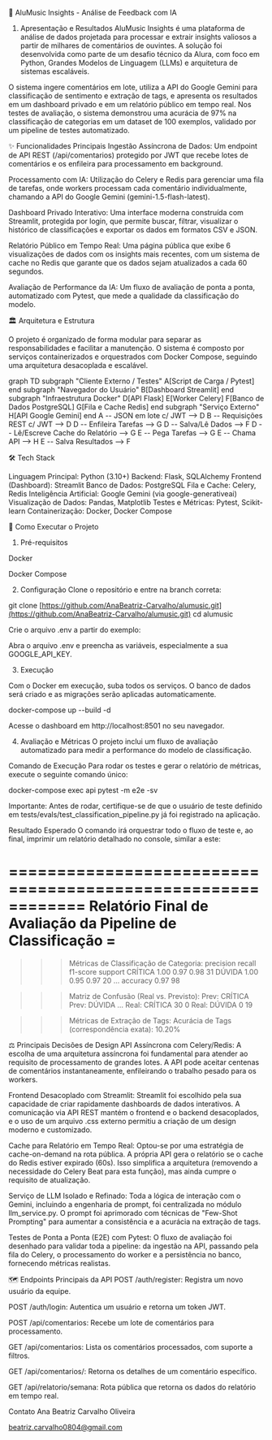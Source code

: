 🎵 AluMusic Insights - Análise de Feedback com IA
1. Apresentação e Resultados
AluMusic Insights é uma plataforma de análise de dados projetada para processar e extrair insights valiosos a partir de milhares de comentários de ouvintes. A solução foi desenvolvida como parte de um desafio técnico da Alura, com foco em Python, Grandes Modelos de Linguagem (LLMs) e arquitetura de sistemas escaláveis.

O sistema ingere comentários em lote, utiliza a API do Google Gemini para classificação de sentimento e extração de tags, e apresenta os resultados em um dashboard privado e em um relatório público em tempo real. Nos testes de avaliação, o sistema demonstrou uma acurácia de 97% na classificação de categorias em um dataset de 100 exemplos, validado por um pipeline de testes automatizado.

✨ Funcionalidades Principais
Ingestão Assíncrona de Dados: Um endpoint de API REST (/api/comentarios) protegido por JWT que recebe lotes de comentários e os enfileira para processamento em background.

Processamento com IA: Utilização do Celery e Redis para gerenciar uma fila de tarefas, onde workers processam cada comentário individualmente, chamando a API do Google Gemini (gemini-1.5-flash-latest).

Dashboard Privado Interativo: Uma interface moderna construída com Streamlit, protegida por login, que permite buscar, filtrar, visualizar o histórico de classificações e exportar os dados em formatos CSV e JSON.

Relatório Público em Tempo Real: Uma página pública que exibe 6 visualizações de dados com os insights mais recentes, com um sistema de cache no Redis que garante que os dados sejam atualizados a cada 60 segundos.

Avaliação de Performance da IA: Um fluxo de avaliação de ponta a ponta, automatizado com Pytest, que mede a qualidade da classificação do modelo.

🏛️ Arquitetura e Estrutura

O projeto é organizado de forma modular para separar as responsabilidades e facilitar a manutenção. O sistema é composto por serviços containerizados e orquestrados com Docker Compose, seguindo uma arquitetura desacoplada e escalável.

graph TD
    subgraph "Cliente Externo / Testes"
        A[Script de Carga / Pytest]
    end
    subgraph "Navegador do Usuário"
        B[Dashboard Streamlit]
    end
    subgraph "Infraestrutura Docker"
        D[API Flask]
        E[Worker Celery]
        F[Banco de Dados PostgreSQL]
        G[Fila e Cache Redis]
    end
    subgraph "Serviço Externo"
        H[API Google Gemini]
    end
    A -- JSON em lote c/ JWT --> D
    B -- Requisições REST c/ JWT --> D
    D -- Enfileira Tarefas --> G
    D -- Salva/Lê Dados --> F
    D -- Lê/Escreve Cache do Relatório --> G
    E -- Pega Tarefas --> G
    E -- Chama API --> H
    E -- Salva Resultados --> F

🛠️ Tech Stack

Linguagem Principal: Python (3.10+)
Backend: Flask, SQLAlchemy
Frontend (Dashboard): Streamlit
Banco de Dados: PostgreSQL
Fila e Cache: Celery, Redis
Inteligência Artificial: Google Gemini (via google-generativeai)
Visualização de Dados: Pandas, Matplotlib
Testes e Métricas: Pytest, Scikit-learn
Containerização: Docker, Docker Compose

🚀 Como Executar o Projeto

1. Pré-requisitos

Docker

Docker Compose

2. Configuração
Clone o repositório e entre na branch correta:

git clone [https://github.com/AnaBeatriz-Carvalho/alumusic.git](https://github.com/AnaBeatriz-Carvalho/alumusic.git)
cd alumusic

Crie o arquivo .env a partir do exemplo:

Abra o arquivo .env e preencha as variáveis, especialmente a sua GOOGLE_API_KEY.

3. Execução

Com o Docker em execução, suba todos os serviços. O banco de dados será criado e as migrações serão aplicadas automaticamente.

docker-compose up --build -d

Acesse o dashboard em http://localhost:8501 no seu navegador.

4. Avaliação e Métricas
O projeto inclui um fluxo de avaliação automatizado para medir a performance do modelo de classificação.

Comando de Execução
Para rodar os testes e gerar o relatório de métricas, execute o seguinte comando único:

docker-compose exec api pytest -m e2e -sv

Importante: Antes de rodar, certifique-se de que o usuário de teste definido em tests/evals/test_classification_pipeline.py já foi registrado na aplicação.

Resultado Esperado
O comando irá orquestrar todo o fluxo de teste e, ao final, imprimir um relatório detalhado no console, similar a este:

============================================================
 Relatório Final de Avaliação da Pipeline de Classificação =
============================================================

>>> Métricas de Classificação de Categoria:
              precision    recall  f1-score   support
     CRÍTICA       1.00      0.97      0.98        31
      DÚVIDA       1.00      0.95      0.97        20
...
    accuracy                           0.97        98

>>> Matriz de Confusão (Real vs. Previsto):
               Prev: CRÍTICA  Prev: DÚVIDA ...
Real: CRÍTICA             30             0
Real: DÚVIDA               0            19

>>> Métricas de Extração de Tags:
Acurácia de Tags (correspondência exata): 10.20%

⚖️ Principais Decisões de Design
API Assíncrona com Celery/Redis: A escolha de uma arquitetura assíncrona foi fundamental para atender ao requisito de processamento de grandes lotes. A API pode aceitar centenas de comentários instantaneamente, enfileirando o trabalho pesado para os workers.

Frontend Desacoplado com Streamlit: Streamlit foi escolhido pela sua capacidade de criar rapidamente dashboards de dados interativos. A comunicação via API REST mantém o frontend e o backend desacoplados, e o uso de um arquivo .css externo permitiu a criação de um design moderno e customizado.

Cache para Relatório em Tempo Real: Optou-se por uma estratégia de cache-on-demand na rota pública. A própria API gera o relatório se o cache do Redis estiver expirado (60s). Isso simplifica a arquitetura (removendo a necessidade do Celery Beat para esta função), mas ainda cumpre o requisito de atualização.

Serviço de LLM Isolado e Refinado: Toda a lógica de interação com o Gemini, incluindo a engenharia de prompt, foi centralizada no módulo llm_service.py. O prompt foi aprimorado com técnicas de "Few-Shot Prompting" para aumentar a consistência e a acurácia na extração de tags.

Testes de Ponta a Ponta (E2E) com Pytest: O fluxo de avaliação foi desenhado para validar toda a pipeline: da ingestão na API, passando pela fila do Celery, o processamento do worker e a persistência no banco, fornecendo métricas realistas.

🗺️ Endpoints Principais da API
POST /auth/register: Registra um novo usuário da equipe.

POST /auth/login: Autentica um usuário e retorna um token JWT.

POST /api/comentarios: Recebe um lote de comentários para processamento.

GET /api/comentarios: Lista os comentários processados, com suporte a filtros.

GET /api/comentarios/<uuid>: Retorna os detalhes de um comentário específico.

GET /api/relatorio/semana: Rota pública que retorna os dados do relatório em tempo real.

Contato
Ana Beatriz Carvalho Oliveira

beatriz.carvalho0804@gmail.com